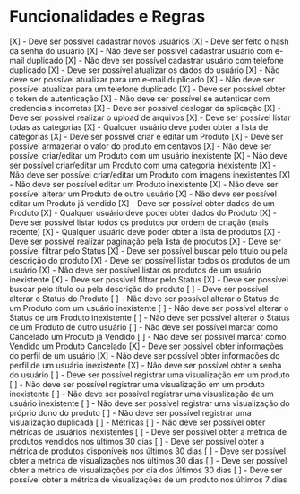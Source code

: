 # Funcionalidades e Regras

[X] - Deve ser possível cadastrar novos usuários
  [X] - Deve ser feito o hash da senha do usuário
  [X] - Não deve ser possível cadastrar usuário com e-mail duplicado
  [X] - Não deve ser possível cadastrar usuário com telefone duplicado
[X] - Deve ser possível atualizar os dados do usuário
  [X] - Não deve ser possível atualizar para um e-mail duplicado
  [X] - Não deve ser possível atualizar para um telefone duplicado
[X] - Deve ser possível obter o token de autenticação
  [X] - Não deve ser possível se autenticar com credenciais incorretas
[X] - Deve ser possível deslogar da aplicação
[X] - Deve ser possível realizar o upload de arquivos
[X] - Deve ser possível listar todas as categorias
  [X] - Qualquer usuário deve poder obter a lista de categorias
[X] - Deve ser possível criar e editar um Produto
  [X] - Deve ser possível armazenar o valor do produto em centavos
  [X] - Não deve ser possível criar/editar um Produto com um usuário inexistente
  [X] - Não deve ser possível criar/editar um Produto com uma categoria inexistente
  [X] - Não deve ser possível criar/editar um Produto com imagens inexistentes
  [X] - Não deve ser possível editar um Produto inexistente
  [X] - Não deve ser possível alterar um Produto de outro usuário
  [X] - Não deve ser possível editar um Produto já vendido
[X] - Deve ser possível obter dados de um Produto
  [X] - Qualquer usuário deve poder obter dados do Produto
[X] - Deve ser possível listar todos os produtos por ordem de criação (mais recente)
  [X] - Qualquer usuário deve poder obter a lista de produtos
  [X] - Deve ser possível realizar paginação pela lista de produtos
  [X] - Deve ser possível filtrar pelo Status
  [X] - Deve ser possível buscar pelo título ou pela descrição do produto
[X] - Deve ser possível listar todos os produtos de um usuário
  [X] - Não deve ser possível listar os produtos de um usuário inexistente
  [X] - Deve ser possível filtrar pelo Status
  [X] - Deve ser possível buscar pelo título ou pela descrição do produto
[ ] - Deve ser possível alterar o Status do Produto
  [ ] - Não deve ser possível alterar o Status de um Produto com um usuário inexistente
  [ ] - Não deve ser possível alterar o Status de um Produto inexistente
  [ ] - Não deve ser possível alterar o Status de um Produto de outro usuário
  [ ] - Não deve ser possível marcar como Cancelado um Produto já Vendido
  [ ] - Não deve ser possível marcar como Vendido um Produto Cancelado
[X] - Deve ser possível obter informações do perfil de um usuário
  [X] - Não deve ser possível obter informações do perfil de um usuário inexistente
  [X] - Não deve ser possível obter a senha do usuário
[ ] - Deve ser possível registrar uma visualização em um produto
  [ ] - Não deve ser possível registrar uma visualização em um produto inexistente
  [ ] - Não deve ser possível registrar uma visualização de um usuário inexistente
  [ ] - Não deve ser possível registrar uma visualização do próprio dono do produto
  [ ] - Não deve ser possível registrar uma visualização duplicada
[ ] - Métricas
  [ ] - Não deve ser possível obter métricas de usuários inexistentes
  [ ] - Deve ser possível obter a métrica de produtos vendidos nos últimos 30 dias
  [ ] - Deve ser possível obter a métrica de produtos disponíveis nos últimos 30 dias
  [ ] - Deve ser possível obter a métrica de visualizações nos últimos 30 dias
  [ ] - Deve ser possível obter a métrica de visualizações por dia dos últimos 30 dias
  [ ] - Deve ser possível obter a métrica de visualizações de um produto nos últimos 7 dias